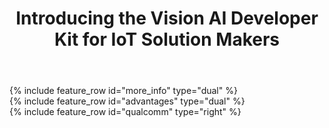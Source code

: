 ﻿---
layout: splash
permalink: /
title: Introducing the Vision AI Developer Kit for IoT Solution Makers
header:
  overlay_color: "#5e616c"
  overlay_image: /assets/images/node-graphic.jpg
  image: /assets/images/camera-render-transparent.png
  actions:
    - label: "Order <i class='fas fa-chevron-right'></i>"
      url: "https://www.arrow.com/en/products/eic-ms-vision-500/einfochips-limited"
excerpt: >
  Integrated with Azure IoT Edge and working with the Microsoft Azure Machine Learning service (public preview), this Azure IoT Starter kit enables developers to build vision AI solution and run their AI models on the device.
more_info:
  - title: "Have a device?"
    excerpt: |
      ## Setup your device here. Link coming soon.
      ## Build your own vision AI solution
      Start with the Azure Notebook for a reference model. Link coming soon.
  - title: "Additional Resources"
    excerpt: |
      * [Read our blog post](https://azure.microsoft.com/en-us/blog/iot-swc-2018-iot-solutions-for-the-built-world/)
      * [Get Started now on IoT Edge](https://docs.microsoft.com/en-us/azure/iot-edge/quickstart-linux)
      * [Register a new IoT Edge Device](https://docs.microsoft.com/en-us/azure/iot-edge/how-to-register-device-portal)
      * [Use Azure AI Gallery to build your solution](https://gallery.azure.ai/)
      * [Use Custom Vision Service to bring your own models to life.](https://customvision.ai/)
advantages:
  - excerpt: |
        <video id="azuremediaplayer" class="azuremediaplayer amp-default-skin amp-big-play-centered" tabindex="0"></video>
        <script>
            var myOptions = {
                "nativeControlsForTouch": false,
                controls: true,
                autoplay: false,
                width: "100%",
                height: "auto",
            }
            myPlayer = amp("azuremediaplayer", myOptions);
            myPlayer.src([
                {
                    "src": "https://easstandardhosting123.blob.core.windows.net/asset-0a1504fe-8b97-4e8f-a312-2a5eef36c891/Vision_AI_101418.mp4?sv=2015-07-08&sr=c&si=1da79a8d-775c-4a56-af1a-173c36a1823b&sig=W7ACJX%2F0FrlqxYg7TlPfjojO3Ajf%2FiHy7eW4%2FfgK%2BAk%3D&st=2018-10-25T01%3A49%3A06Z&se=2118-10-25T01%3A49%3A06Z",
                    "type": "video/mp4"

                }
            ]);</script>
  - title: "Create Intelligent Apps for IoT Sensors"
    excerpt: >
        In this era of intelligent cloud and intelligent edge, developers will need to write applications for a range of connected devices. The Azure IoT Edge runtime makes it easy to create applications from cloud to edge, leveraging
        advanced AI services. Today we are announcing the public preview of a vision AI developer kit—the newest addition in the Microsoft Azure IoT Starter kit family—for IoT solution makers to easily deploy AI models built using
        Azure Machine Learning and Azure IoT Edge.
qualcomm:
  - image_path: /assets/images/ai-kit-diagram.png
    alt: "placeholder image 2"
    title: "<img src='assets/images/qualcomm-logo-blue.png' alt='Qualcomm' style='max-width: 200px'>"
    excerpt: >
        In this era of intelligent cloud and intelligent edge, developers will need to write applications for a range of connected devices. The Azure IoT Edge runtime makes it easy to create applications from cloud to edge, leveraging
        advanced AI services. Today we are announcing the public preview of a vision AI developer kit—the newest addition in the Microsoft Azure IoT Starter kit family—for IoT solution makers to easily deploy AI models built using
        Azure Machine Learning and Azure IoT Edge.
---

<div class="feature__outer_wrapper">
{% include feature_row id="more_info" type="dual" %}
</div>

<div class="feature__outer_wrapper">
{% include feature_row id="advantages" type="dual" %}
</div>

<div class="feature__outer_wrapper">
{% include feature_row id="qualcomm" type="right" %}
</div>
